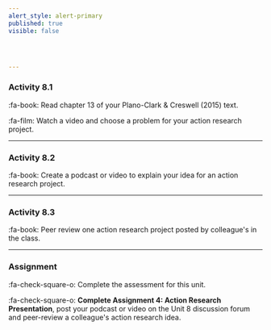 ```yaml
---
alert_style: alert-primary
published: true
visible: false




---
```


### Activity 8.1

:fa-book: Read chapter 13 of your Plano-Clark & Creswell (2015) text. 

:fa-film: Watch a video and choose a problem for your action research project.

---

###  Activity 8.2

:fa-book: Create a podcast or video to explain your idea for an action research project.

---

### Activity 8.3

:fa-book: Peer review one action research project posted by colleague's in the class.

---

### Assignment

:fa-check-square-o: Complete the assessment for this unit. 

:fa-check-square-o: **Complete Assignment 4: Action Research Presentation**, post your podcast or video on the Unit 8 discussion forum and peer-review a colleague's action research idea.

